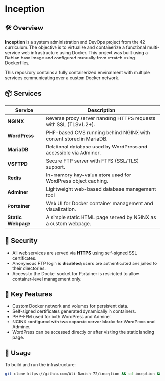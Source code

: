 # Inception

## 🛠️ Overview

**Inception** is a system administration and DevOps project from the 42 curriculum. The objective is to virtualize and containerize a functional multi-service web infrastructure using Docker. This project was built using a Debian base image and configured manually from scratch using Dockerfiles.

This repository contains a fully containerized environment with multiple services communicating over a custom Docker network.

## 📦 Services

| Service     | Description                                                                 |
|-------------|-----------------------------------------------------------------------------|
| **NGINX**   | Reverse proxy server handling HTTPS requests with SSL (TLSv1.2+).          |
| **WordPress** | PHP-based CMS running behind NGINX with content stored in MariaDB.       |
| **MariaDB** | Relational database used by WordPress and accessible via Adminer.          |
| **VSFTPD**  | Secure FTP server with FTPS (SSL/TLS) support.                             |
| **Redis**   | In-memory key-value store used for WordPress object caching.               |
| **Adminer** | Lightweight web-based database management tool.                            |
| **Portainer** | Web UI for Docker container management and visualization.               |
| **Static Webpage** | A simple static HTML page served by NGINX as a custom webpage. |

## 🔐 Security

- All web services are served via **HTTPS** using self-signed SSL certificates.
- Anonymous FTP login is **disabled**; users are authenticated and jailed to their directories.
- Access to the Docker socket for Portainer is restricted to allow container-level management only.

## 🔧 Key Features

- Custom Docker network and volumes for persistent data.
- Self-signed certificates generated dynamically in containers.
- PHP-FPM used for both WordPress and Adminer.
- NGINX configured with two separate server blocks for WordPress and Adminer.
- WordPress can be accessed directly or after visiting the static landing page.

## 🚀 Usage

To build and run the infrastructure:

```bash
git clone https://github.com/Ali-Danish-72/inception && cd inception && make
